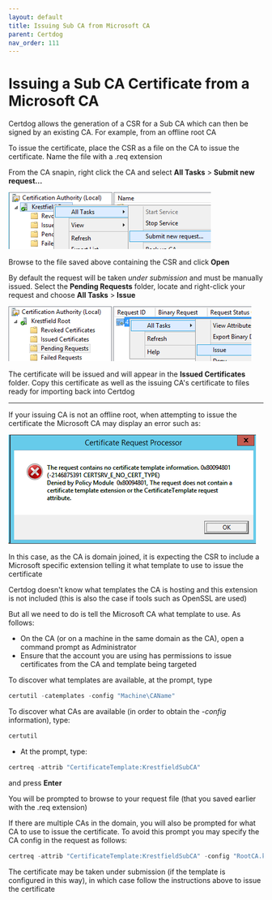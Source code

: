 ```yaml
---
layout: default
title: Issuing Sub CA from Microsoft CA
parent: Certdog
nav_order: 111
---
```


# Issuing a Sub CA Certificate from a Microsoft CA

Certdog allows the generation of a CSR for a Sub CA which can then be signed by an existing CA. For example, from an offline root CA

To issue the certificate, place the CSR as a file on the CA to issue the certificate. Name the file with a .req extension

From the CA snapin, right click the CA and select **All Tasks** > **Submit new request...**

![image-20210903090559353](.\images\ms_ca_issue_sub_ca.png)

Browse to the file saved above containing the CSR and click **Open**

By default the request will be taken *under submission* and must be manually issued. Select the **Pending Requests** folder, locate and right-click your request and choose **All Tasks** > **Issue**

![image-20210903091903018](.\images\ms_ca_issue_sub_ca2.png)

The certificate will be issued and will appear in the **Issued Certificates** folder. Copy this certificate as well as the issuing CA's certificate to files ready for importing back into Certdog

<hr/>

If your issuing CA is not an offline root, when attempting to issue the certificate the Microsoft CA may display an error such as:  

![image-20210903093244573](.\images\ms_ca_issue_sub_ca3.png)

In this case, as the CA is domain joined, it is expecting the CSR to include a Microsoft specific extension telling it what template to use to issue the certificate  

Certdog doesn't know what templates the CA is hosting and this extension is not included (this is also the case if tools such as OpenSSL are used)

But all we need to do is tell the Microsoft CA what template to use. As follows:

* On the CA (or on a machine in the same domain as the CA), open a command prompt as Administrator  
* Ensure that the account you are using has permissions to issue certificates from the CA and template being targeted

To discover what templates are available, at the prompt, type

```powershell
certutil -catemplates -config "Machine\CAName"
```

To discover what CAs are available (in order to obtain the *-config* information), type:

```powershell
certutil
```


* At the prompt, type:

```powershell
certreq -attrib "CertificateTemplate:KrestfieldSubCA"
```

and press **Enter**

You will be prompted to browse to your request file (that you saved earlier with the .req extension)

If there are multiple CAs in the domain, you will also be prompted for what CA to use to issue the certificate. To avoid this prompt you may specify the CA config in the request as follows:

```powershell
certreq -attrib "CertificateTemplate:KrestfieldSubCA" -config "RootCA.krestfield.int\Krestfield Root"
```



The certificate may be taken under submission (if the template is configured in this way), in which case follow the instructions above to issue the certificate

